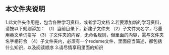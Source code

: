 ## 本文件夹说明

1.此文件夹作用是，包含各种学习资料，或者学习文档
2.若要添加新的学习资料，请按以下规则添加：
	（1）当前目录下，新建子文件夹
	（2）子文件夹名字，尽量用英文单词拼写
	（3）子文件夹的内容，无命名规则，但里面的内容，需与文件夹名字相符合
	（4）子文件夹内，必须有一个redeme文件，里面应当简述，都包括什么知识，以及阅读顺序
3.请尽情享用里面的知识	